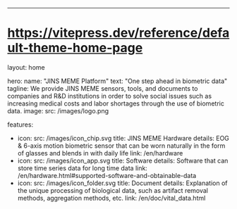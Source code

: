 ---
# https://vitepress.dev/reference/default-theme-home-page
layout: home

hero:
  name: "JINS MEME Platform"
  text: "One step ahead in biometric data"
  tagline: We provide JINS MEME sensors, tools, and documents to companies and R&D institutions in order to solve social issues such as increasing medical costs and labor shortages through the use of biometric data.
  image:
    src: /images/logo.png

features:
  - icon: 
      src: /images/icon_chip.svg
    title: JINS MEME Hardware
    details: EOG & 6-axis motion biometric sensor that can be worn naturally in the form of glasses and blends in with daily life
    link: /en/hardware
  - icon: 
      src: /images/icon_app.svg
    title: Software
    details: Software that can store time series data for long time data
    link: /en/hardware.html#supported-software-and-obtainable-data
  - icon: 
      src: /images/icon_folder.svg
    title: Document
    details: Explanation of the unique processing of biological data, such as artifact removal methods, aggregation methods, etc.
    link: /en/doc/vital_data.html


